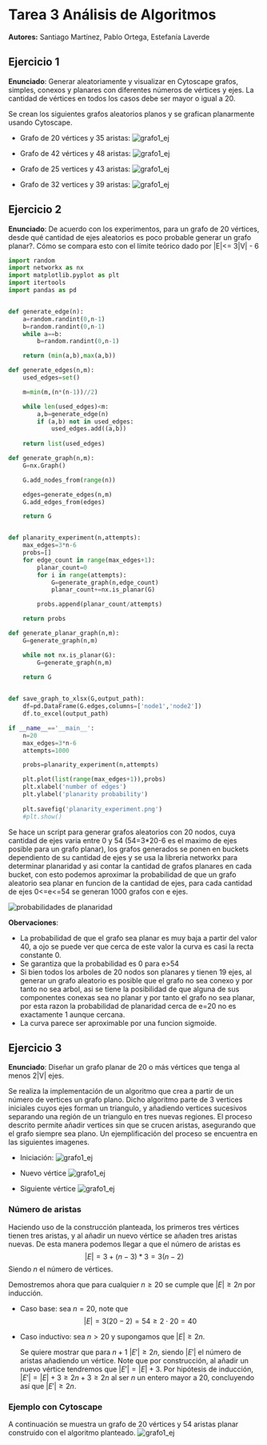 # Tarea 3 Análisis de Algoritmos
**Autores:** Santiago Martínez, Pablo Ortega, Estefanía Laverde
## Ejercicio 1 
**Enunciado**: Generar aleatoriamente y visualizar en Cytoscape grafos, simples, conexos y planares con diferentes números de vértices y ejes. La cantidad de vértices en todos los casos debe ser mayor o igual a 20.

Se crean los siguientes grafos aleatorios planos y se grafican planarmente usando Cytoscape. 
- Grafo de 20 vértices y 35 aristas:
  ![grafo1_ej](graphs/detangled1.png)
- Grafo de 42 vértices y 48 aristas:
  ![grafo1_ej](graphs/detangled2.png)
- Grafo de 25 vertices y 43 aristas:
  ![grafo1_ej](graphs/detangled3.png)
- Grafo de 32 vertices y 39 aristas:
  ![grafo1_ej](graphs/detangled4.png)

  <!-- TODO: terminar de colocar los ejemplos -->

## Ejercicio 2
**Enunciado**: De acuerdo con los experimentos, para un grafo de 20 vértices, desde qué cantidad de ejes aleatorios es poco probable generar un grafo planar?. Cómo se compara esto con el límite teórico dado por |E|<= 3|V| - 6

```python
import random
import networkx as nx
import matplotlib.pyplot as plt
import itertools
import pandas as pd


def generate_edge(n):
    a=random.randint(0,n-1)
    b=random.randint(0,n-1)
    while a==b:
        b=random.randint(0,n-1)

    return (min(a,b),max(a,b))

def generate_edges(n,m):
    used_edges=set()

    m=min(m,(n*(n-1))//2)

    while len(used_edges)<m:
        a,b=generate_edge(n)
        if (a,b) not in used_edges:
            used_edges.add((a,b))
    
    return list(used_edges)

def generate_graph(n,m):
    G=nx.Graph()

    G.add_nodes_from(range(n))

    edges=generate_edges(n,m)
    G.add_edges_from(edges)

    return G


def planarity_experiment(n,attempts):
    max_edges=3*n-6
    probs=[]
    for edge_count in range(max_edges+1):
        planar_count=0
        for i in range(attempts):
            G=generate_graph(n,edge_count)
            planar_count+=nx.is_planar(G)

        probs.append(planar_count/attempts)

    return probs

def generate_planar_graph(n,m):
    G=generate_graph(n,m)

    while not nx.is_planar(G):
        G=generate_graph(n,m)
    
    return G


def save_graph_to_xlsx(G,output_path):
    df=pd.DataFrame(G.edges,columns=['node1','node2'])
    df.to_excel(output_path)

if __name__=='__main__':
    n=20
    max_edges=3*n-6
    attempts=1000

    probs=planarity_experiment(n,attempts)

    plt.plot(list(range(max_edges+1)),probs)
    plt.xlabel('number of edges')
    plt.ylabel('planarity probability')
    
    plt.savefig('planarity_experiment.png')
    #plt.show()
```


<!-- TODO: explicar experimentos y mostrar resultados -->
Se hace un script para generar grafos aleatorios con 20 nodos, cuya cantidad de ejes varia entre 0 y 54 (54=3*20-6 es el maximo de ejes posible para un grafo planar), los grafos generados se ponen en buckets dependiento de su cantidad de ejes y se usa la libreria networkx para determinar planaridad y asi contar la cantidad de grafos planares en cada bucket, con esto podemos aproximar la probabilidad de que un grafo aleatorio sea planar en funcion de la cantidad de ejes, para cada cantidad de ejes 0<=e<=54 se generan 1000 grafos con e ejes.

![probabilidades de planaridad](planarity_experiment.png)

**Obervaciones**:

- La probabilidad de que el grafo sea planar es muy baja a partir del valor 40, a ojo se puede ver que cerca de este valor la curva es casi la recta constante 0.
- Se garantiza que la probabilidad es 0 para e>54
- Si bien todos los arboles de 20 nodos son planares y tienen 19 ejes, al generar un grafo aleatorio es posible que el grafo no sea conexo y por tanto no sea arbol, asi se tiene la posibilidad de que alguna de sus componentes conexas sea no planar y por tanto el grafo no sea planar, por esta razon la probabilidad de planaridad cerca de e=20 no es exactamente 1 aunque cercana.
- La curva parece ser aproximable por una funcion sigmoide.

## Ejercicio 3
**Enunciado**: Diseñar un grafo planar de 20 o más vértices que tenga al menos 2|V| ejes.

Se realiza la implementación de un algoritmo que crea a partir de un número de vertices un grafo plano. Dicho algoritmo parte de 3 vertices iniciales cuyos ejes forman un triangulo, y añadiendo vertices sucesivos separando una región de un triangulo en tres nuevas regiones. El proceso descrito permite añadir vertices sin que se crucen aristas, asegurando que el grafo siempre sea plano. Un ejemplificación del proceso se encuentra en las siguientes imagenes. 

- Iniciación:
    ![grafo1_ej](graphs/grafo1_ej.csv.png)

- Nuevo vértice
    ![grafo1_ej](graphs/grafo1_ej4.csv.png)
  
- Siguiente vértice
    ![grafo1_ej](graphs/grafo2_ej.csv.png)

### Número de aristas
Haciendo uso de la construcción planteada, los primeros tres vértices tienen tres aristas, y al añadir un nuevo vértice se añaden tres aristas nuevas. De esta manera podemos llegar a que el número de aristas es
$$|E|=3+(n-3)*3 = 3(n-2)$$
Siendo $n$ el número de vértices.

Demostremos ahora que para cualquier $n\geq20$ se cumple que $|E|\geq2n$ por inducción.

- Caso base: sea $n=20$, note que 
$$|E| = 3(20-2) = 54 \geq 2\cdot20 = 40$$
- Caso inductivo: sea $n>20$ y supongamos que $|E|\geq2n$. 
  
  Se quiere mostrar que para $n+1$ $|E'|\geq2n$, siendo $|E'|$ el número de aristas añadiendo un vértice.
  Note que por construcción, al añadir un nuevo vértice tendremos que $|E'|=|E|+3$. Por hipótesis de inducción, $|E'|=|E|+3 \geq2n+3\geq2n$ al ser $n$ un entero mayor a 20, concluyendo así que $|E'|\geq2n$.

### Ejemplo con Cytoscape
A continuación se muestra un grafo de 20 vértices y 54 aristas planar construido con el algoritmo planteado.
![grafo1_ej](graphs/grafo1.csv_7.png)